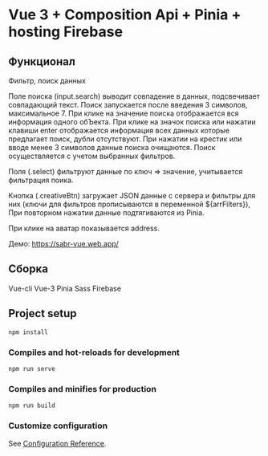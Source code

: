 #  Vue 3 + Composition Api + Pinia + hosting Firebase

## Функционал
Фильтр, поиск данных

Поле поиска (input.search) выводит совпадение в данных, подсвечивает совпадающий текст. Поиск запускается после введения 3 символов, максимальное 7. При клике на значение поиска отображается вся информация одного обЪекта. При клике на значок поиска или нажатии клавиши enter отображается информация всех данных которые предлагает поиск, дубли отсутствуют. При нажатии на крестик или вводе менее 3 символов данные поиска очищаются. Поиск осуществляется с учетом выбранных фильтров.

Поля (.select) фильтруют данные по ключ => значение, учитывается фильтрация поика. 

Кнопка (.creativeBtn) загружает JSON данные с сервера и фильтры для них (ключи для фильтров прописываются в переменной ${arrFilters}), При повторном нажатии данные подтягиваются из Pinia. 

При клике на аватар показывается address.

Демо: https://sabr-vue.web.app/

## Сборка
Vue-cli
Vue-3
Pinia
Sass
Firebase


## Project setup
```
npm install
```

### Compiles and hot-reloads for development
```
npm run serve
```

### Compiles and minifies for production
```
npm run build
```

### Customize configuration
See [Configuration Reference](https://cli.vuejs.org/config/).
